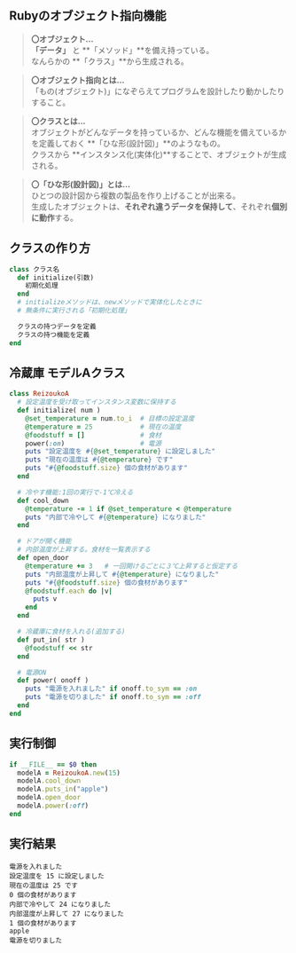 ## Rubyのオブジェクト指向機能

>**〇オブジェクト...**  
  **「データ」** と **「メソッド」**を備え持っている。  
  なんらかの **「クラス」**から生成される。  

>**〇オブジェクト指向とは...**  
  「もの(オブジェクト)」になぞらえてプログラムを設計したり動かしたりすること。  

>**〇クラスとは...**  
  オブジェクトがどんなデータを持っているか、どんな機能を備えているかを定義しておく **「ひな形(設計図)」**のようなもの。  
  クラスから **インスタンス化(実体化)**することで、オブジェクトが生成される。

>**〇「ひな形(設計図)」とは...**  
  ひとつの設計図から複数の製品を作り上げることが出来る。  
  生成したオブジェクトは、**それぞれ違うデータを保持して**、それぞれ**個別に動作**する。

クラスの作り方
------------
``` Ruby
class クラス名
  def initialize(引数)
    初期化処理
  end
  # initializeメソッドは、newメソッドで実体化したときに
  # 無条件に実行される「初期化処理」

  クラスの持つデータを定義
  クラスの持つ機能を定義
end
```

冷蔵庫 モデルAクラス
-----------
``` Ruby
class ReizoukoA
  # 設定温度を受け取ってインスタンス変数に保持する
  def initialize( num )
    @set_temperature = num.to_i  # 目標の設定温度
    @temperature = 25            # 現在の温度
    @foodstuff = []              # 食材
    power(:on)                   # 電源
    puts "設定温度を #{@set_temperature} に設定しました"
    puts "現在の温度は #{@temperature} です"
    puts "#{@foodstuff.size} 個の食材があります"
  end

  # 冷やす機能:1回の実行で-1℃冷える
  def cool_down
    @temperature -= 1 if @set_temperature < @temperature
    puts "内部で冷やして #{@temperature} になりました"
  end

  # ドアが開く機能
  # 内部温度が上昇する。食材を一覧表示する
  def open_door
    @temperature += 3   # 一回開けるごとに３℃上昇すると仮定する
    puts "内部温度が上昇して #{@temperature} になりました"
    puts "#{@foodstuff.size} 個の食材があります"
    @foodstuff.each do |v|
      puts v
    end
  end

  # 冷蔵庫に食材を入れる(追加する)
  def put_in( str )
    @foodstuff << str
  end

  # 電源ON
  def power( onoff )
    puts "電源を入れました" if onoff.to_sym == :on
    puts "電源を切りました" if onoff.to_sym == :off
  end
end
```  

実行制御
----------
``` Ruby
if __FILE__ == $0 then
  modelA = ReizoukoA.new(15)
  modelA.cool_down
  modelA.puts_in("apple")
  modelA.open_door
  modelA.power(:off)
end
```  
実行結果
----------
```
電源を入れました
設定温度を 15 に設定しました
現在の温度は 25 です
0 個の食材があります
内部で冷やして 24 になりました
内部温度が上昇して 27 になりました
1 個の食材があります
apple
電源を切りました
```

